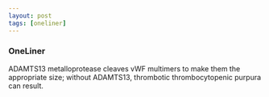 ```yaml
---
layout: post
tags: [oneliner]
---
```



### OneLiner

ADAMTS13 metalloprotease cleaves vWF multimers to make them the appropriate size; without ADAMTS13, thrombotic thrombocytopenic purpura can result.
